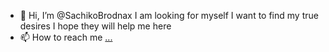 - 👋 Hi, I’m @SachikoBrodnax
I am looking for myself I want to find my true desires I hope they will help me here
- 📫 How to reach me [...](https://twitter.com/SachikoBrodnax)

<!---
SachikoBrodnax/SachikoBrodnax is a ✨ special ✨ repository because its `README.md` (this file) appears on your GitHub profile.
You can click the Preview link to take a look at your changes.
--->
